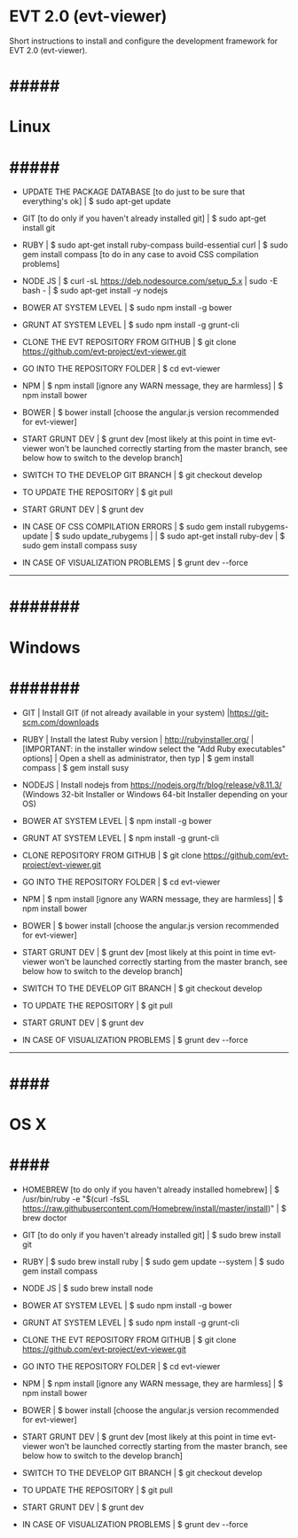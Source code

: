 EVT 2.0 (evt-viewer)
====================

Short instructions to install and configure the development framework for EVT 2.0 (evt-viewer).

# ##### #
# Linux #
# ##### #

* UPDATE THE PACKAGE DATABASE [to do just to be sure that everything's ok]
| $ sudo apt-get update

* GIT [to do only if you haven't already installed git]
| $ sudo apt-get install git

* RUBY
| $ sudo apt-get install ruby-compass build-essential curl
| $ sudo gem install compass [to do in any case to avoid CSS compilation problems]

* NODE JS
| $ curl -sL https://deb.nodesource.com/setup_5.x | sudo -E bash -
| $ sudo apt-get install -y nodejs

* BOWER AT SYSTEM LEVEL
| $ sudo npm install -g bower

* GRUNT AT SYSTEM LEVEL
| $ sudo npm install -g grunt-cli 

* CLONE THE EVT REPOSITORY FROM GITHUB
| $ git clone https://github.com/evt-project/evt-viewer.git

* GO INTO THE REPOSITORY FOLDER
| $ cd evt-viewer

* NPM
| $ npm install [ignore any WARN message, they are harmless]
| $ npm install bower

* BOWER 
| $ bower install [choose the angular.js version recommended for evt-viewer]

* START GRUNT DEV
| $ grunt dev [most likely at this point in time evt-viewer won't be launched correctly starting from the master branch, see below how to switch to the develop branch]

* SWITCH TO THE DEVELOP GIT BRANCH
| $ git checkout develop

* TO UPDATE THE REPOSITORY
| $ git pull

* START GRUNT DEV
| $ grunt dev



* IN CASE OF CSS COMPILATION ERRORS
| $ sudo gem install rubygems-update
| $ sudo update_rubygems
|
| $ sudo apt-get install ruby-dev
| $ sudo gem install compass susy

* IN CASE OF VISUALIZATION PROBLEMS
| $ grunt dev --force


* *********************** *

# ####### #
# Windows #
# ####### #

* GIT 
| Install GIT (if not already available in your system)
|https://git-scm.com/downloads

* RUBY
| Install the latest Ruby version
| http://rubyinstaller.org/
|[IMPORTANT: in the installer window select the "Add Ruby executables" options]
| Open a shell as administrator, then typ
| $ gem install compass
| $ gem install susy

* NODEJS
| Install nodejs from https://nodejs.org/fr/blog/release/v8.11.3/ (Windows 32-bit Installer or Windows 64-bit Installer depending on your OS)

* BOWER AT SYSTEM LEVEL
| $ npm install -g bower 

* GRUNT AT SYSTEM LEVEL
| $ npm install -g grunt-cli

* CLONE REPOSITORY FROM GITHUB
| $ git clone https://github.com/evt-project/evt-viewer.git

* GO INTO THE REPOSITORY FOLDER
| $ cd evt-viewer

* NPM
| $ npm install [ignore any WARN message, they are harmless]
| $ npm install bower

* BOWER 
| $ bower install [choose the angular.js version recommended for evt-viewer]

* START GRUNT DEV
| $ grunt dev [most likely at this point in time evt-viewer won't be launched correctly starting from the master branch, see below how to switch to the develop branch]

* SWITCH TO THE DEVELOP GIT BRANCH 
| $ git checkout develop

* TO UPDATE THE REPOSITORY
| $ git pull

* START GRUNT DEV
| $ grunt dev



* IN CASE OF VISUALIZATION PROBLEMS
| $ grunt dev --force

* *********************** *

# #### #
# OS X #
# #### #

* HOMEBREW [to do only if you haven't already installed homebrew]
| $ /usr/bin/ruby -e "$(curl -fsSL https://raw.githubusercontent.com/Homebrew/install/master/install)" 
| $ brew doctor

* GIT [to do only if you haven't already installed git]
| $ sudo brew install git

* RUBY
| $ sudo brew install ruby
| $ sudo gem update --system
| $ sudo gem install compass

* NODE JS
| $ sudo brew install node

* BOWER AT SYSTEM LEVEL
| $ sudo npm install -g bower

* GRUNT AT SYSTEM LEVEL
| $ sudo npm install -g grunt-cli 

* CLONE THE EVT REPOSITORY FROM GITHUB
| $ git clone https://github.com/evt-project/evt-viewer.git

* GO INTO THE REPOSITORY FOLDER
| $ cd evt-viewer

* NPM
| $ npm install [ignore any WARN message, they are harmless]
| $ npm install bower

* BOWER 
| $ bower install [choose the angular.js version recommended for evt-viewer]

* START GRUNT DEV
| $ grunt dev [most likely at this point in time evt-viewer won't be launched correctly starting from the master branch, see below how to switch to the develop branch]

* SWITCH TO THE DEVELOP GIT BRANCH 
| $ git checkout develop

* TO UPDATE THE REPOSITORY
| $ git pull

* START GRUNT DEV
| $ grunt dev



* IN CASE OF VISUALIZATION PROBLEMS
| $ grunt dev --force
